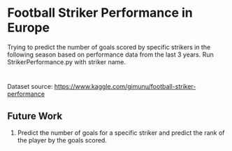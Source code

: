 # Football Striker Performance in Europe
Trying to predict the number of goals scored by specific strikers in the following season based on performance data from the last 3 years. 
Run StrikerPerformance.py with striker name.
#
Dataset source: https://www.kaggle.com/gimunu/football-striker-performance
## Future Work
1. Predict the number of goals for a specific striker and predict the rank of the player by the goals scored.
